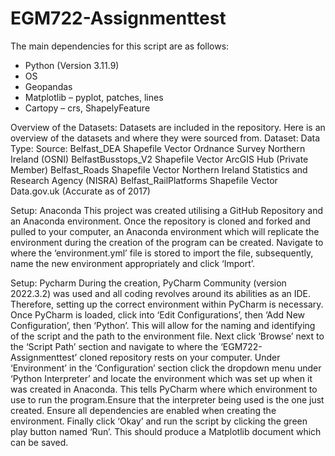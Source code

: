 # EGM722-Assignmenttest
The main dependencies for this script are as follows: 
-	Python (Version 3.11.9)
-	OS
-	Geopandas
-	Matplotlib – pyplot, patches, lines
-	Cartopy – crs, ShapelyFeature


Overview of the Datasets:
Datasets are included in the repository. Here is an overview of the datasets and where they were sourced from.
Dataset:					Data Type:						Source:
Belfast_DEA					Shapefile Vector 				Ordnance Survey Northern Ireland (OSNI)
BelfastBusstops_V2			Shapefile Vector				ArcGIS Hub (Private Member)
Belfast_Roads				Shapefile Vector				Northern Ireland Statistics and Research Agency (NISRA)
Belfast_RailPlatforms		Shapefile Vector				Data.gov.uk (Accurate as of 2017)


Setup: Anaconda
This project was created utilising a GitHub Repository and an Anaconda environment.
Once the repository is cloned and forked and pulled to your computer, an Anaconda environment which will replicate the environment during the creation of the program can be created.
Navigate to where the ‘environment.yml’ file is stored to import the file, subsequently, name the new environment appropriately and click ‘Import’.


Setup: Pycharm
During the creation, PyCharm Community (version 2022.3.2) was used and all coding revolves around its abilities as an IDE. 
Therefore, setting up the correct environment within PyCharm is necessary. 
Once PyCharm is loaded, click into ‘Edit Configurations’, then ‘Add New Configuration’, then ‘Python’. This will allow for the naming and identifying of the script and the path to the environment file.
Next click ‘Browse’ next to the ‘Script Path’ section and navigate to where the ‘EGM722-Assignmenttest’ cloned repository rests on your computer. 
Under ‘Environment’ in the ‘Configuration’ section click the dropdown menu under ‘Python Interpreter’ and locate the environment which was set up when it was created in Anaconda.
This tells PyCharm where which environment to use to run the program.Ensure that the interpreter being used is the one just created.
Ensure all dependencies are enabled when creating the environment.
Finally click ‘Okay’ and run the script by clicking the green play button named ‘Run’. This should produce a Matplotlib document which can be saved.
